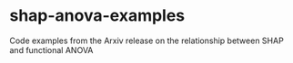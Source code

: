 # shap-anova-examples
Code examples from the Arxiv release on the relationship between SHAP and functional ANOVA
